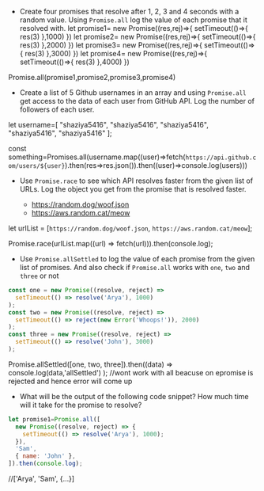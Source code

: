 - Create four promises that resolve after 1, 2, 3 and 4 seconds with a random value. Using `Promise.all` log the value of each promise that it resolved with.
let promise1= new Promise((res,rej)=>{
  setTimeout(()=>{
    res(3)
  },1000)
})
let promise2= new Promise((res,rej)=>{
  setTimeout(()=>{
    res(3)
  },2000)
})
let promise3= new Promise((res,rej)=>{
  setTimeout(()=>{
    res(3)
  },3000)
})
let promise4= new Promise((res,rej)=>{
  setTimeout(()=>{
    res(3)
  },4000)
})

Promise.all(promise1,promise2,promise3,promise4)
- Create a list of 5 Github usernames in an array and using `Promise.all` get access to the data of each user from GitHub API. Log the number of followers of each user.

let username=[
  "shaziya5416",
  "shaziya5416",
  "shaziya5416",
  "shaziya5416",
  "shaziya5416"
];

const something=Promises.all(username.map((user)=>fetch(`https://api.github.com/users/${user}`).then(res=>res.json()).then((user)=>console.log(users)))

- Use `Promise.race` to see which API resolves faster from the given list of URLs. Log the object you get from the promise that is resolved faster.

  - https://random.dog/woof.json
  - https://aws.random.cat/meow

let urlList = [`https://random.dog/woof.json`, `https://aws.random.cat/meow`];

Promise.race(urlList.map((url) => fetch(url))).then(console.log);

- Use `Promise.allSettled` to log the value of each promise from the given list of promises. And also check if `Promise.all` works with `one`, `two` and `three` or not

```js
const one = new Promise((resolve, reject) =>
  setTimeout(() => resolve('Arya'), 1000)
);
const two = new Promise((resolve, reject) =>
  setTimeout(() => reject(new Error('Whoops!')), 2000)
);
const three = new Promise((resolve, reject) =>
  setTimeout(() => resolve('John'), 3000)
);
```
Promise.allSettled([one, two, three]).then((data) =>
  console.log(data,'allSettled')
);
//wont work with all beacuse on epromise is rejected and hence error will come up

- What will be the output of the following code snippet? How much time will it take for the promise to resolve?

```js
let promise1=Promise.all([
  new Promise((resolve, reject) => {
    setTimeout(() => resolve('Arya'), 1000);
  }),
  'Sam',
  { name: 'John' },
]).then(console.log);
```

//['Arya', 'Sam', {…}]
